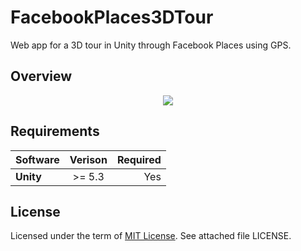 # FacebookPlaces3DTour
Web app for a 3D tour in Unity through Facebook Places using GPS.

## Overview
<p align="center">
<img src="https://github.com/tmscarla/FacebookPlaces3DTour/blob/master/Images/demo.gif">
</p>

## Requirements
| Software       | Verison        | Required |
| -------------- |:--------------:| --------:|
| **Unity**      |     >= 5.3     |    Yes   |


## License
Licensed under the term of [MIT License](http://en.wikipedia.org/wiki/MIT_License). See attached file LICENSE.
